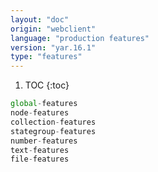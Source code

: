 ```yaml
---
layout: "doc"
origin: "webclient"
language: "production features"
version: "yar.16.1"
type: "features"
---
```


1. TOC
{:toc}

```js
global-features
node-features
collection-features
stategroup-features
number-features
text-features
file-features
```
